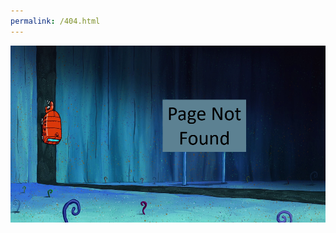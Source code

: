 ```yaml
---
permalink: /404.html
---
```

<div class="main-content">
		<img src="img/lost.png" alt="Rock Bottom Spongebob">
</div>
